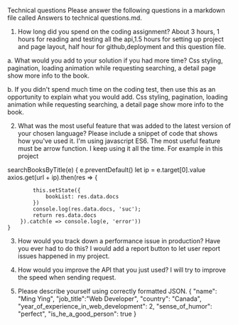 Technical questions
Please answer the following questions in a markdown file called Answers to technical questions.md. 
1.	How long did you spend on the coding assignment? 
  About 3 hours, 1 hours for reading and testing all the api,1.5 hours for setting up project and page layout, half hour for github,deployment and this question file.
  
  a.	What would you add to your solution if you had more time?
    Css styling, pagination, loading animation while requesting searching, a detail page show more info to the book.
    
  b.	If you didn't spend much time on the coding test, then use this as an opportunity to explain what you would add.
    Css styling, pagination, loading animation while requesting searching, a detail page show more info to the book.
    
2.	What was the most useful feature that was added to the latest version of your chosen language? Please include a snippet of code that shows how you've used it.
  I'm using javascript ES6. The most useful feature must be arrow function. I keep using it all the time.
  For example in this project 
  
  searchBooksByTitle(e) {
        e.preventDefault()
        let ip = e.target[0].value
        axios.get(url + ip).then(res => {

            this.setState({
                bookList: res.data.docs
            })
            console.log(res.data.docs, 'suc');
            return res.data.docs
        }).catch(e => console.log(e, 'error'))
    }
  
  
3.	How would you track down a performance issue in production? Have you ever had to do this?
  I would add a report button to let user report issues happened in my project.

4.	How would you improve the API that you just used?
  I will try to improve the speed when sending request.
5.	Please describe yourself using correctly formatted JSON.
{
  "name": "Ming Ying",
  "job_title":"Web Developer",
  "country": "Canada",
  "year_of_experience_in_web_development": 2,
  "sense_of_humor": "perfect",
  "is_he_a_good_person": true
}
